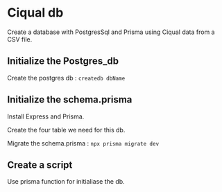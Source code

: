 # Ciqual db
Create a database with PostgresSql and Prisma using Ciqual data from a CSV file.


## Initialize the Postgres_db

Create the postgres db : ```createdb dbName``` 

## Initialize the schema.prisma

Install Express and Prisma.

Create the four table we need for this db.

Migrate the schema.prisma : ```npx prisma migrate dev```

## Create a script 

Use prisma function for initialiase the db.



